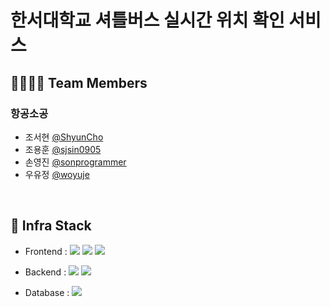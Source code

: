 
# 한서대학교 셔틀버스 실시간 위치 확인 서비스

## 👨‍👨‍👦‍👦 Team Members

###  항공소공

- 조서현 [@ShyunCho](https://github.com/ShyunCho)
- 조용훈 [@sjsin0905](https://github.com/sjsin0905)
- 손영진 [@sonprogrammer](https://github.com/sonprogrammer)
- 우유정 [@woyuje](https://github.com/woyuje)

<br>

## 🔧 Infra Stack

- Frontend : <img src="https://img.shields.io/badge/JavaScript-F7DF1E?style=flat-square&logo=JavaScript&logoColor=white"/>
	<img src="https://img.shields.io/badge/HTML5-E34F26?style=flat&logo=HTML5&logoColor=white" />
	<img src="https://img.shields.io/badge/CSS3-1572B6?style=flat&logo=CSS3&logoColor=white" />

- Backend : <img src="https://img.shields.io/badge/Java-007396?style=flat-square&logo=java&logoColor=white"/> <img src="https://img.shields.io/badge/Spring-6DB33F?style=flat-square&logo=Spring&logoColor=white"/>

- Database : <img src="https://img.shields.io/badge/mariadb-003545?style=flat-square&logo=mariadb&logoColor=white"/>

